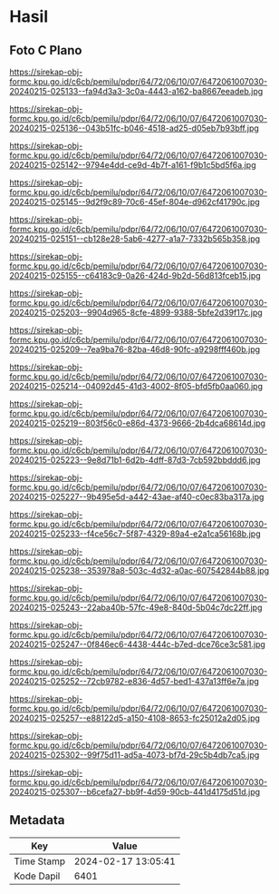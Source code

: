 # Hasil

## Foto C Plano

https://sirekap-obj-formc.kpu.go.id/c6cb/pemilu/pdpr/64/72/06/10/07/6472061007030-20240215-025133--fa94d3a3-3c0a-4443-a162-ba8667eeadeb.jpg

https://sirekap-obj-formc.kpu.go.id/c6cb/pemilu/pdpr/64/72/06/10/07/6472061007030-20240215-025136--043b51fc-b046-4518-ad25-d05eb7b93bff.jpg

https://sirekap-obj-formc.kpu.go.id/c6cb/pemilu/pdpr/64/72/06/10/07/6472061007030-20240215-025142--9794e4dd-ce9d-4b7f-a161-f9b1c5bd5f6a.jpg

https://sirekap-obj-formc.kpu.go.id/c6cb/pemilu/pdpr/64/72/06/10/07/6472061007030-20240215-025145--9d2f9c89-70c6-45ef-804e-d962cf41790c.jpg

https://sirekap-obj-formc.kpu.go.id/c6cb/pemilu/pdpr/64/72/06/10/07/6472061007030-20240215-025151--cb128e28-5ab6-4277-a1a7-7332b565b358.jpg

https://sirekap-obj-formc.kpu.go.id/c6cb/pemilu/pdpr/64/72/06/10/07/6472061007030-20240215-025155--c64183c9-0a26-424d-9b2d-56d813fceb15.jpg

https://sirekap-obj-formc.kpu.go.id/c6cb/pemilu/pdpr/64/72/06/10/07/6472061007030-20240215-025203--9904d965-8cfe-4899-9388-5bfe2d39f17c.jpg

https://sirekap-obj-formc.kpu.go.id/c6cb/pemilu/pdpr/64/72/06/10/07/6472061007030-20240215-025209--7ea9ba76-82ba-46d8-90fc-a9298fff460b.jpg

https://sirekap-obj-formc.kpu.go.id/c6cb/pemilu/pdpr/64/72/06/10/07/6472061007030-20240215-025214--04092d45-41d3-4002-8f05-bfd5fb0aa060.jpg

https://sirekap-obj-formc.kpu.go.id/c6cb/pemilu/pdpr/64/72/06/10/07/6472061007030-20240215-025219--803f56c0-e86d-4373-9666-2b4dca68614d.jpg

https://sirekap-obj-formc.kpu.go.id/c6cb/pemilu/pdpr/64/72/06/10/07/6472061007030-20240215-025223--9e8d71b1-6d2b-4dff-87d3-7cb592bbddd6.jpg

https://sirekap-obj-formc.kpu.go.id/c6cb/pemilu/pdpr/64/72/06/10/07/6472061007030-20240215-025227--9b495e5d-a442-43ae-af40-c0ec83ba317a.jpg

https://sirekap-obj-formc.kpu.go.id/c6cb/pemilu/pdpr/64/72/06/10/07/6472061007030-20240215-025233--f4ce56c7-5f87-4329-89a4-e2a1ca56168b.jpg

https://sirekap-obj-formc.kpu.go.id/c6cb/pemilu/pdpr/64/72/06/10/07/6472061007030-20240215-025238--353978a8-503c-4d32-a0ac-607542844b88.jpg

https://sirekap-obj-formc.kpu.go.id/c6cb/pemilu/pdpr/64/72/06/10/07/6472061007030-20240215-025243--22aba40b-57fc-49e8-840d-5b04c7dc22ff.jpg

https://sirekap-obj-formc.kpu.go.id/c6cb/pemilu/pdpr/64/72/06/10/07/6472061007030-20240215-025247--0f846ec6-4438-444c-b7ed-dce76ce3c581.jpg

https://sirekap-obj-formc.kpu.go.id/c6cb/pemilu/pdpr/64/72/06/10/07/6472061007030-20240215-025252--72cb9782-e836-4d57-bed1-437a13ff6e7a.jpg

https://sirekap-obj-formc.kpu.go.id/c6cb/pemilu/pdpr/64/72/06/10/07/6472061007030-20240215-025257--e88122d5-a150-4108-8653-fc25012a2d05.jpg

https://sirekap-obj-formc.kpu.go.id/c6cb/pemilu/pdpr/64/72/06/10/07/6472061007030-20240215-025302--99f75d11-ad5a-4073-bf7d-29c5b4db7ca5.jpg

https://sirekap-obj-formc.kpu.go.id/c6cb/pemilu/pdpr/64/72/06/10/07/6472061007030-20240215-025307--b6cefa27-bb9f-4d59-90cb-441d4175d51d.jpg


## Metadata

| Key        | Value               |
| ---------- | ------------------- |
| Time Stamp | 2024-02-17 13:05:41 |
| Kode Dapil | 6401                |



